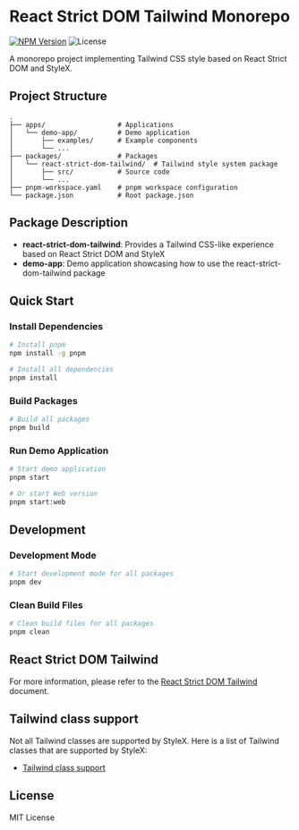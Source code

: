 # React Strict DOM Tailwind Monorepo

[![NPM Version](https://img.shields.io/npm/v/react-strict-dom-tailwind)](https://www.npmjs.com/package/react-strict-dom-tailwind)
![License](https://img.shields.io/github/license/FrederickTAT/react-strict-dom-tailwind.svg)

A monorepo project implementing Tailwind CSS style based on React Strict DOM and StyleX.

## Project Structure

```
.
├── apps/                  # Applications
│   └── demo-app/          # Demo application
│       ├── examples/      # Example components
│       └── ...
├── packages/              # Packages
│   └── react-strict-dom-tailwind/  # Tailwind style system package
│       ├── src/           # Source code
│       └── ...
├── pnpm-workspace.yaml    # pnpm workspace configuration
└── package.json           # Root package.json
```

## Package Description

- **react-strict-dom-tailwind**: Provides a Tailwind CSS-like experience based on React Strict DOM and StyleX
- **demo-app**: Demo application showcasing how to use the react-strict-dom-tailwind package

## Quick Start

### Install Dependencies

```bash
# Install pnpm
npm install -g pnpm

# Install all dependencies
pnpm install
```

### Build Packages

```bash
# Build all packages
pnpm build
```

### Run Demo Application

```bash
# Start demo application
pnpm start

# Or start Web version
pnpm start:web
```

## Development

### Development Mode

```bash
# Start development mode for all packages
pnpm dev
```

### Clean Build Files

```bash
# Clean build files for all packages
pnpm clean
```

## React Strict DOM Tailwind

For more information, please refer to the [React Strict DOM Tailwind](./packages/react-strict-dom-tailwind/README.md) document.

## Tailwind class support

Not all Tailwind classes are supported by StyleX. Here is a list of Tailwind classes that are supported by StyleX:

- [Tailwind class support](tailwind-support.md)

## License

MIT License